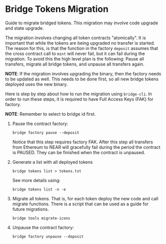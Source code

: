 # Bridge Tokens Migration

Guide to migrate bridged tokens. This migration may involve code upgrade and state upgrade.

The migration involves changing all token contracts "atomically". It is important that while the tokens are being upgraded no transfer is started. The reason for this, is that the function in the factory `deposit` assumes that the cross contract call to `mint` will never fail, but it can fail during the migration. To avoid this the high level plan is the following: Pause all transfers, migrate all bridge tokens, and unpause all transfers again.

**NOTE**: If the migration involves upgrading the binary, then the factory needs to be updated as well. This needs to be done first, so all new bridge tokens deployed uses the new binary.

Here is step by step about how to run the migration using `bridge-cli`. In order to run these steps, it is required to have Full Access Keys (FAK) for factory.

**NOTE**: Remember to select to bridge id first.

1. Pause the contract factory:

   ```
   bridge factory pause --deposit
   ```

   Notice that this step requires factory FAK. After this step all transfers from Ethereum to NEAR will gracefully fail during the period the contract is PAUSED. They can be finished when the contract is unpaused.

2. Generate a list with all deployed tokens

   ```
   bridge tokens list > tokens.txt
   ```

   See more details using:

   ```
   bridge tokens list -n -e
   ```

3. Migrate all tokens. That is, for each token deploy the new code and call migrate functions. There is a script that can be used as a guide for future migrations.

   ```
   bridge tools migrate-icons
   ```

4. Unpause the contract factory:

   ```
   bridge factory unpause --deposit
   ```
